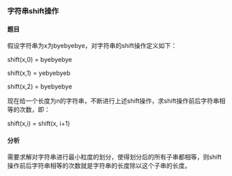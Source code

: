 ### 字符串shift操作

#### 题目
假设字符串为x为byebyebye，对字符串的shift操作定义如下：

shift(x,0) = byebyebye

shift(x,1) = yebyebyeb

shift(x,2) = byebyebye

现在给一个长度为n的字符串，不断进行上述shift操作，求shift操作前后字符串相等的次数，即：

shift(x,i) = shift(x, i+1)

#### 分析
需要求解对字符串进行最小粒度的划分，使得划分后的所有子串都相等，则shift操作前后字符串相等的次数就是字符串的长度除以这个子串的长度。
